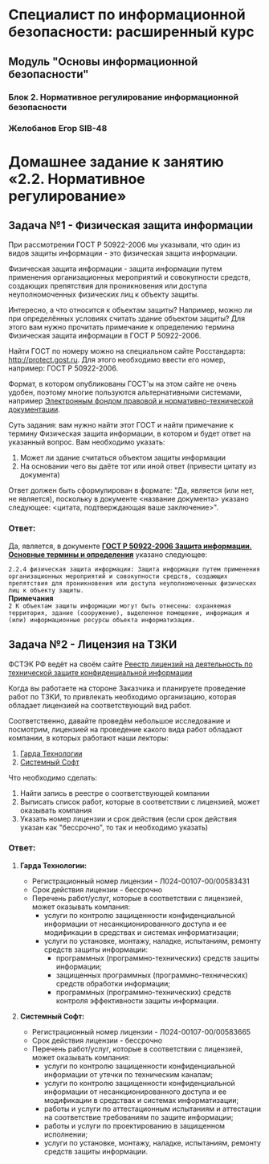 # Специалист по информационной безопасности: расширенный курс
## Модуль "Основы информационной безопасности"
### Блок 2. Нормативное регулирование информационной безопасности
### Желобанов Егор SIB-48

# Домашнее задание к занятию «2.2. Нормативное регулирование»

## Задача №1 - Физическая защита информации

При рассмотрении ГОСТ Р 50922-2006 мы указывали, что один из видов защиты информации - это физическая защита информации.

Физическая защита информации - защита информации путем применения организационных мероприятий и совокупности средств, создающих препятствия для проникновения или доступа неуполномоченных физических лиц к объекту защиты.

Интересно, а что относится к объектам защиты? Например, можно ли при определённых условиях считать здание объектом защиты? Для этого вам нужно прочитать примечание к определению термина Физическая защита информации в ГОСТ Р 50922-2006.

Найти ГОСТ по номеру можно на специальном сайте Росстандарта: http://protect.gost.ru. Для этого необходимо ввести его номер, например: ГОСТ Р 50922-2006.

Формат, в котором опубликованы ГОСТ'ы на этом сайте не очень удобен, поэтому многие пользуются альтернативными системами, например [Электронным фондом правовой и нормативно-технической документации](http://docs.cntd.ru).

Суть задания: вам нужно найти этот ГОСТ и найти примечание к термину Физическая защита информации, в котором и будет ответ на указанный вопрос. Вам необходимо указать:
1. Может ли здание считаться объектом защиты информации
1. На основании чего вы даёте тот или иной ответ (привести цитату из документа)

Ответ должен быть сформулирован в формате: "Да, является (или нет, не является), поскольку в документе <название документа> указано следующее: <цитата, подтверждающая ваше заключение>".

### Ответ:

Да, является, в документе **[ГОСТ Р 50922-2006 Защита информации. Основные термины и определения](assets/ГОСТ_Р_50922-2006.pdf)** указано следующее:  

`2.2.4 физическая защита информации: Защита информации путем применения организационных мероприятий и совокупности средств, создающих препятствия для проникновения или доступа неуполномоченных физических лиц к объекту защиты.`  
**Примечания**  
`2 К объектам защиты информации могут быть отнесены: охраняемая территория, здание (сооружение), выделенное помещение, информация и (или) информационные ресурсы объекта информатизации.`  

## Задача №2 - Лицензия на ТЗКИ

ФСТЭК РФ ведёт на своём сайте [Реестр лицензий на деятельность по технической защите конфиденциальной информации](https://reestr.fstec.ru/)

Когда вы работаете на стороне Заказчика и планируете проведение работ по ТЗКИ, то привлекать необходимо организацию, которая обладает лицензией на соответствующий вид работ.

Соответственно, давайте проведём небольшое исследование и посмотрим, лицензией на проведение какого вида работ обладают компании, в которых работают наши лекторы:

1. [Гарда Технологии](https://gardatech.ru)
1. [Системный Софт](https://www.syssoft.ru)

Что необходимо сделать:
1. Найти запись в реестре о соответствующей компании
1. Выписать список работ, которые в соответствии с лицензией, может оказывать компания
1. Указать номер лицензии и срок действия (если срок действия указан как "бессрочно", то так и необходимо указать)

### Ответ:

1. **Гарда Технологии:**
	* Регистрационный номер лицензии - Л024-00107-00/00583431
	* Срок действия лицензии - бессрочно
	* Перечень работ/услуг, которые в соответствии с лицензией, может оказывать компания:
		* услуги по контролю защищенности конфиденциальной информации от несанкционированного доступа и ее модификации в средствах и системах информатизации;
		* услуги по установке, монтажу, наладке, испытаниям, ремонту средств защиты информации:
			* программных (программно-технических) средств защиты информации;
			* защищенных программных (программно-технических) средств обработки информации;
			* программных (программно-технических) средств контроля эффективности защиты информации.

2. **Системный Софт:**
	* Регистрационный номер лицензии - Л024-00107-00/00583665
	* Срок действия лицензии - бессрочно
	* Перечень работ/услуг, которые в соответствии с лицензией, может оказывать компания:
		* услуги по контролю защищенности конфиденциальной информации от утечки по техническим каналам;
		* услуги по контролю защищенности конфиденциальной информации от несанкционированного доступа и ее модификации в средствах и системах информатизации;
		* работы и услуги по аттестационным испытаниям и аттестации на соответствие требованиям по защите информации;
		* работы и услуги по проектированию в защищенном исполнении;
		* услуги по установке, монтажу, наладке, испытаниям, ремонту средств защиты информации.
